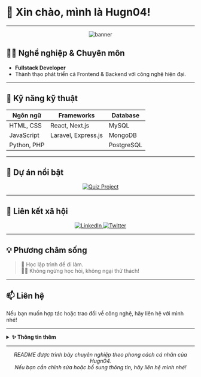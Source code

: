 # 👋 Xin chào, mình là Hugn04!

---

<div align="center">
  <img src="https://capsule-render.vercel.app/api?type=waving&color=0:6a11cb,100:2575fc&height=160&section=header&text=Fullstack%20Developer&fontSize=36&fontAlignY=35&desc=Ch%C3%A0o%20m%E1%BB%ABng%20%C4%91%E1%BA%BFn%20v%E1%BB%9Bi%20h%E1%BB%93%20s%C6%A1%20c%E1%BB%A7a%20Hugn04!&descSize=18&descAlignY=55" alt="banner"/>
</div>

## 👨‍💻 Nghề nghiệp & Chuyên môn
- **Fullstack Developer**  
- Thành thạo phát triển cả Frontend & Backend với công nghệ hiện đại.

---

## 🚀 Kỹ năng kỹ thuật

| Ngôn ngữ         | Frameworks                | Database            |
|------------------|--------------------------|---------------------|
| HTML, CSS        | React, Next.js           | MySQL               |
| JavaScript       | Laravel, Express.js      | MongoDB             |
| Python, PHP      |                          | PostgreSQL          |

---

## 🌟 Dự án nổi bật

<div align="center">
  <a href="https://quiz.hugn.io.vn" target="_blank">
    <img src="https://img.shields.io/badge/Quiz%20App-Visit%20Project-blue?style=for-the-badge&logo=appveyor" alt="Quiz Project"/>
  </a>
</div>

---

## 🔗 Liên kết xã hội

<p align="center">
  <a href="https://www.linkedin.com/" target="_blank">
    <img src="https://img.shields.io/badge/LinkedIn-Connect-blue?style=flat-square&logo=linkedin" alt="LinkedIn"/>
  </a>
  <a href="https://twitter.com/" target="_blank">
    <img src="https://img.shields.io/badge/Twitter-Follow-blue?style=flat-square&logo=twitter" alt="Twitter"/>
  </a>
</p>

---

## 💡 Phương châm sống

> 🚀 Học lập trình để đi làm.  
> 🧑‍💻 Không ngừng học hỏi, không ngại thử thách!

---

## 📫 Liên hệ

Nếu bạn muốn hợp tác hoặc trao đổi về công nghệ, hãy liên hệ với mình nhé!

---

<details>
  <summary><b>✨ Thông tin thêm</b></summary>

  - Luôn sẵn sàng học hỏi công nghệ mới
  - Hứng thú với các dự án startup & opensource
  - Đam mê chia sẻ tri thức cộng đồng

</details>

---

<p align="center"><i>README được trình bày chuyên nghiệp theo phong cách cá nhân của Hugn04.<br/>
Nếu bạn cần chỉnh sửa hoặc bổ sung thông tin, hãy liên hệ mình nhé!</i></p>
